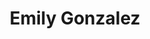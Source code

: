 ---
layout: employee
skillsid: 13
title: 'Emily Gonzalez'
permalink: /employees/:title 
location: 'Milwaukee Wisconsin'
position: 'Data Scientist Big Data Advanced Analytics'
availability: 14
internal: true
categories: 
- employees
phoneNumber: 555-555-5555
email: email@gmail.com
manage: false
---